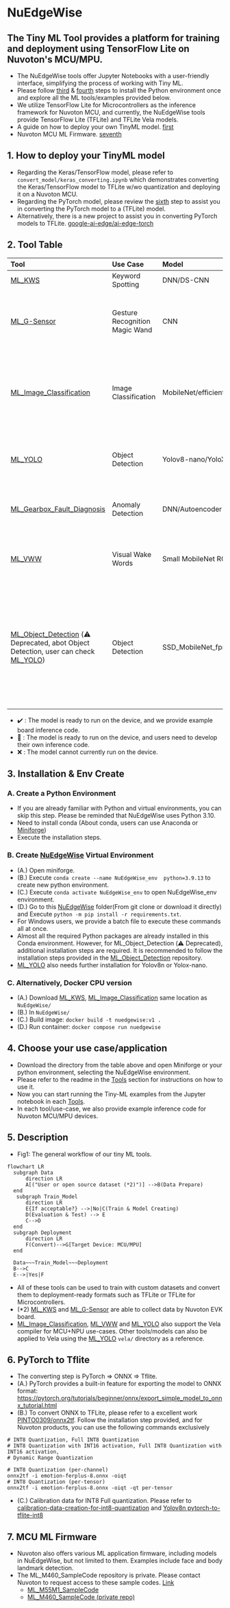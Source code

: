 # NuEdgeWise
The Tiny ML Tool provides a platform for training and deployment using TensorFlow Lite on Nuvoton's MCU/MPU. 
---
- The NuEdgeWise tools offer Jupyter Notebooks with a user-friendly interface, simplifying the process of working with Tiny ML.
- Please follow [third](#3-installation--env-create) & [fourth](#4-choose-your-use-caseapplication) steps to install the Python environment once and explore all the ML tools/examples provided below.
- We utilize TensorFlow Lite for Microcontrollers as the inference framework for Nuvoton MCU, and currently, the NuEdgeWise tools provide TensorFlow Lite (TFLite) and TFLite Vela models.
- A guide on how to deploy your own TinyML model. [first](#1-How-to-deploy-your-TinyML-model)
- Nuvoton MCU ML Firmware. [seventh](#7-MCU-ML-Firmware)

## 1. How to deploy your TinyML model
- Regarding the Keras/TensorFlow model, please refer to `convert_model/keras_converting.ipynb` which demonstrates converting the Keras/TensorFlow model to TFLite w/wo quantization and deploying it on a Nuvoton MCU.
- Regarding the PyTorch model, please review the [sixth](#6-PyTorch-to-Tflite) step to assist you in converting the PyTorch model to a (TFLite) model.
- Alternatively, there is a new project to assist you in converting PyTorch models to TFLite. [google-ai-edge/ai-edge-torch](https://github.com/google-ai-edge/ai-edge-torch)


## 2. Tool Table
| Tool | Use Case | Model | M55M1 |M467|MA35D1|Description |
| :-- | :-- | :--| :--|:--|:--|:--|
| [ML_KWS](https://github.com/OpenNuvoton/ML_KWS)  | Keyword Spotting | DNN/DS-CNN | :heavy_check_mark: |:heavy_check_mark:|:small_blue_diamond:| Keyword spotting with a small vocabulary (<=1s). |
| [ML_G-Sensor](https://github.com/OpenNuvoton/ML_G-Sensor) | Gesture Recognition Magic Wand  | CNN| :small_blue_diamond:| :heavy_check_mark:|:small_blue_diamond:|The data consists of 3-dimensional accelerometer readings captured during various gestures. In this Tool, we provide functionality for data collection.|
| [ML_Image_Classification](https://github.com/OpenNuvoton/ML_Image_Classification) | Image Classification | MobileNet/efficientnet/fdmobilenet/shufflenet | :heavy_check_mark:|:small_blue_diamond: (shufflenet) |:small_blue_diamond:|We utilize transfer learning and fine-tuning techniques, where the pre-trained model is MobileNet trained on the ImageNet dataset. Users have the flexibility to train the model further with their own data.|
| [ML_YOLO](https://github.com/OpenNuvoton/ML_YOLO) | Object Detection | Yolov8-nano/YoloX-nano/Yolo Fastest v1.1| :heavy_check_mark: |:x:|:heavy_check_mark:|Training YOLO-series models using PyTorch or Darknet and converting them into fully quantized TFLite models for easy deployment.|
| [ML_Gearbox_Fault_Diagnosis](https://github.com/OpenNuvoton/ML_Gearbox_Fault_Diagnosis) |Anomaly Detection | DNN/Autoencoder | :small_blue_diamond:|:heavy_check_mark:|:small_blue_diamond:|A basic practice for Tiny ML includes training a model, converting it to TFLite format, and deploying it on an EVK.|
| [ML_VWW](https://github.com/OpenNuvoton/ML_VWW) | Visual Wake Words | Small MobileNet RGB/gray | :heavy_check_mark:|:heavy_check_mark:|:small_blue_diamond:|In the microcontroller vision use-case, the objective is to identify whether a person (or any other object of interest) is present in an image. |
|[ML_Object_Detection](https://github.com/OpenNuvoton/ML_Object_Detection) (⚠️ Deprecated, abot Object Detection, user can check [ML_YOLO](https://github.com/OpenNuvoton/ML_YOLO))| Object Detection | SSD_MobileNet_fpnlite v2/v3|:heavy_check_mark: |:x:|:heavy_check_mark:|We utilize the TensorFlow Object Detection API, which supports various models. For our MPU's edge use-case, we opt for a smaller model. If users wish to experiment with SSD_MobileNet_fpnlite_v3, please use the TF1 environment. More details regarding the TF1 environment can be found in the provided link.|

- :heavy_check_mark: : The model is ready to run on the device, and we provide example board inference code.
- :small_blue_diamond: : The model is ready to run on the device, and users need to develop their own inference code.
- :x: : The model cannot currently run on the device.
## 3. Installation & Env Create
### A. Create a Python Environment
- If you are already familiar with Python and virtual environments, you can skip this step. Please be reminded that NuEdgeWise uses Python 3.10.
- Need to install conda (About conda, users can use Anaconda or [Miniforge](https://github.com/conda-forge/miniforge))
- Execute the installation steps. 
### B. Create [NuEdgeWise](https://github.com/OpenNuvoton/NuEdgeWise) Virtual Environment
- (A.) Open miniforge. 
- (B.) Execute `conda create --name NuEdgeWise_env  python=3.9.13` to create new python environment.
- (C.) Execute `conda activate NuEdgeWise_env` to open NuEdgeWise_env environment.
- (D.) Go to this [NuEdgeWise](https://github.com/OpenNuvoton/NuEdgeWise) folder(From git clone or download it directly) and Execute `python -m pip install -r requirements.txt`.
- For Windows users, we provide a batch file to execute these commands all at once.
- Almost all the required Python packages are already installed in this Conda environment. However, for ML_Object_Detection (⚠️ Deprecated), additional installation steps are required. It is recommended to follow the installation steps provided in the [ML_Object_Detection](https://github.com/OpenNuvoton/ML_Object_Detection) repository.
- [ML_YOLO](https://github.com/OpenNuvoton/ML_YOLO) also needs further installation for Yolov8n or Yolox-nano.

### C. Alternatively, Docker CPU version
- (A.) Download [ML_KWS](https://github.com/OpenNuvoton/ML_KWS), [ML_Image_Classification](https://github.com/OpenNuvoton/ML_Image_Classification) same location as `NuEdgeWise/`
- (B.) In `NuEdgeWise/`
- (C.) Build image: `docker build -t nuedgewise:v1 .`
- (D.) Run container: `docker compose run nuedgewise`

## 4. Choose your use case/application
- Download the directory from the table above and open Miniforge or your python environment, selecting the NuEdgeWise environment.
- Please refer to the readme in the [Tools](#1-tool-table) section for instructions on how to use it.
- Now you can start running the Tiny-ML examples from the Jupyter notebook in each [Tools](#1-tool-table).
- In each tool/use-case, we also provide example inference code for Nuvoton MCU/MPU devices. 
## 5. Description
- Fig1: The general workflow of our tiny ML tools.
```mermaid
flowchart LR
  subgraph Data
      direction LR
      A[("User or open source dataset (*2)")] -->B(Data Prepare)
  end
   subgraph Train_Model
      direction LR
      E{If acceptable?} -->|No|C(Train & Model Creating)
      D(Evaluation & Test) --> E
      C-->D 
  end
  subgraph Deployment
      direction LR
      F(Convert)-->G[Target Device: MCU/MPU]
  end
 
  Data~~~Train_Model~~~Deployment 
  B-->C
  E-->|Yes|F
```
- All of these tools can be used to train with custom datasets and convert them to deployment-ready formats such as TFLite or TFLite for Microcontrollers.
- (*2) [ML_KWS](https://github.com/OpenNuvoton/ML_KWS) and [ML_G-Sensor](https://github.com/OpenNuvoton/ML_G-Sensor) are able to collect data by Nuvoton EVK board.
- [ML_Image_Classification](https://github.com/OpenNuvoton/ML_Image_Classification), [ML_VWW](https://github.com/OpenNuvoton/ML_VWW) and [ML_YOLO](https://github.com/OpenNuvoton/ML_YOLO) also support the Vela compiler for MCU+NPU use-cases. Other tools/models can also be applied to Vela using the [ML_YOLO](https://github.com/OpenNuvoton/ML_YOLO) `vela/` directory as a reference.


## 6. PyTorch to Tflite
- The converting step is PyTorch => ONNX => Tflite.
- (A.) PyTorch provides a built-in feature for exporting the model to ONNX format: https://pytorch.org/tutorials/beginner/onnx/export_simple_model_to_onnx_tutorial.html
- (B.) To convert ONNX to TFLite, please refer to a excellent work [PINTO0309/onnx2tf](https://github.com/PINTO0309/onnx2tf). Follow the installation step provided, and for Nuvoton products, you can use the following commands exclusively
```
# INT8 Quantization, Full INT8 Quantization
# INT8 Quantization with INT16 activation, Full INT8 Quantization with INT16 activation,
# Dynamic Range Quantization

# INT8 Quantization (per-channel)
onnx2tf -i emotion-ferplus-8.onnx -oiqt
# INT8 Quantization (per-tensor)
onnx2tf -i emotion-ferplus-8.onnx -oiqt -qt per-tensor
```
- (C.) Calibration data for INT8 Full quantization. Please refer to [calibration-data-creation-for-int8-quantization](https://github.com/PINTO0309/onnx2tf?tab=readme-ov-file#8-calibration-data-creation-for-int8-quantization) and [Yolov8n pytorch-to-tflite-int8](https://github.com/MaxCYCHEN/ultralytics_yolov8?tab=readme-ov-file#4-pytorch-to-tflite-int8)


## 7. MCU ML Firmware
- Nuvoton also offers various ML application firmware, including models in NuEdgeWise, but not limited to them. Examples include face and body landmark detection.
- The ML_M460_SampleCode repository is private. Please contact Nuvoton to request access to these sample codes. [Link](https://www.nuvoton.com/ai/contact-us/)
  - [ML_M55M1_SampleCode](https://github.com/OpenNuvoton/ML_M55M1_SampleCode)
  - [ML_M460_SampleCode (private repo)](https://github.com/OpenNuvoton/ML_M460_SampleCode)
